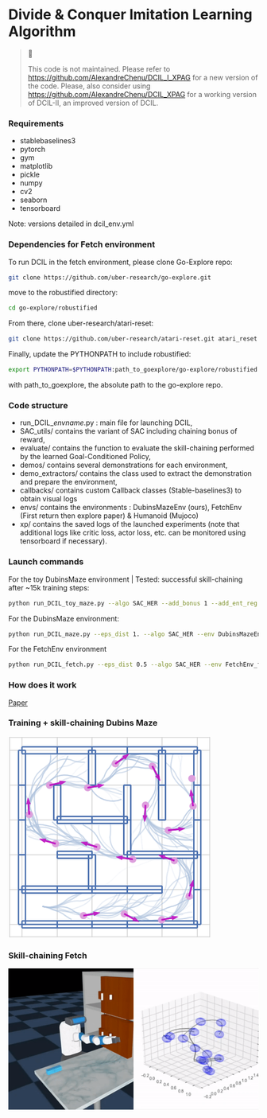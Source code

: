 # Divide & Conquer Imitation Learning Algorithm 

> 🚧 
>
> This code is not maintained. 
> Please refer to https://github.com/AlexandreChenu/DCIL_I_XPAG for a new version of the code. 
> Please, also consider using https://github.com/AlexandreChenu/DCIL_XPAG for a working version of DCIL-II, an improved version of DCIL. 


### Requirements

- stablebaselines3
- pytorch
- gym 
- matplotlib
- pickle
- numpy
- cv2
- seaborn
- tensorboard 

Note: versions detailed in dcil_env.yml

### Dependencies for Fetch environment

To run DCIL in the fetch environment, please clone Go-Explore repo:

```sh
git clone https://github.com/uber-research/go-explore.git
```

move to the robustified directory: 

```sh
cd go-explore/robustified
```

From there, clone uber-research/atari-reset: 

```sh
git clone https://github.com/uber-research/atari-reset.git atari_reset
```

Finally, update the PYTHONPATH to include robustified: 

```sh
export PYTHONPATH=$PYTHONPATH:path_to_goexplore/go-explore/robustified
```

with path_to_goexplore, the absolute path to the go-explore repo. 


### Code structure

- run_DCIL_*envname*.py : main file for launching DCIL,
- SAC_utils/ contains the variant of SAC including chaining bonus of reward,
- evaluate/ contains the function to evaluate the skill-chaining performed by the learned Goal-Conditioned Policy,
- demos/ contains several demonstrations for each environment,
- demo_extractors/ contains the class used to extract the demonstration and prepare the environment,
- callbacks/ contains custom Callback classes (Stable-baselines3) to obtain visual logs 
- envs/ contains the environments : DubinsMazeEnv (ours), FetchEnv (First return then explore paper) & Humanoid (Mujoco)
- xp/ contains the saved logs of the launched experiments (note that additional logs like critic loss, actor loss, etc. can be monitored using tensorboard if necessary). 

### Launch commands

For the toy DubinsMaze environment | Tested: successful skill-chaining after ~15k training steps: 

```sh
python run_DCIL_toy_maze.py --algo SAC_HER --add_bonus 1 --add_ent_reg 0
```

For the DubinsMaze environment: 
```sh
python run_DCIL_maze.py --eps_dist 1. --algo SAC_HER --env DubinsMazeEnv --size 5 --demo_path ./demos/dubinsmazeenv/demo_set5/ --bonus_bool 1 --overshoot_bool 1 --add_ent_reg 0 -x 1
```

For the FetchEnv environment
```sh
python run_DCIL_fetch.py --eps_dist 0.5 --algo SAC_HER --env FetchEnv_full -l 0.001 --demo_path ./demos/fetchenv/ --bonus_bool 1 --overshoot_bool 1 --ent_reg_bool 0 -x 1
```

### How does it work

[Paper](https://arxiv.org/abs/2204.07404)

### Training + skill-chaining Dubins Maze

![](https://github.com/AlexandreChenu/DCIL/blob/main/media/DCIL_dubins1.gif)

### Skill-chaining Fetch 

![](https://github.com/AlexandreChenu/DCIL/blob/main/media/DCIL_fetch.gif)
